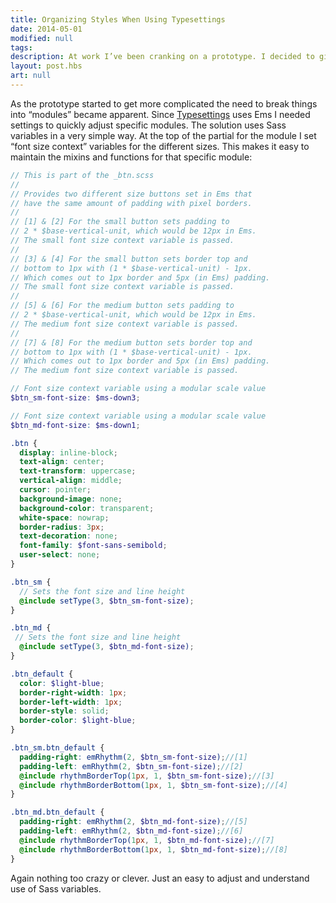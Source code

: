 ```yaml
---
title: Organizing Styles When Using Typesettings
date: 2014-05-01
modified: null
tags:
description: At work I’ve been cranking on a prototype. I decided to give a Typesettings a go in more of a production setting that required designing in the browser. Overall the experience has been pretty good.
layout: post.hbs
art: null
---
```


As the prototype started to get more complicated the need to break things into “modules” became apparent. Since [Typesettings](http://typesettings.io) uses Ems I needed settings to quickly adjust specific modules. The solution uses Sass variables in a very simple way. At the top of the partial for the module I set “font size context” variables for the different sizes. This makes it easy to maintain the mixins and functions for that specific module:

```scss
// This is part of the _btn.scss
//
// Provides two different size buttons set in Ems that
// have the same amount of padding with pixel borders.
//
// [1] & [2] For the small button sets padding to
// 2 * $base-vertical-unit, which would be 12px in Ems.
// The small font size context variable is passed.
//
// [3] & [4] For the small button sets border top and
// bottom to 1px with (1 * $base-vertical-unit) - 1px.
// Which comes out to 1px border and 5px (in Ems) padding.
// The small font size context variable is passed.
//
// [5] & [6] For the medium button sets padding to
// 2 * $base-vertical-unit, which would be 12px in Ems.
// The medium font size context variable is passed.
//
// [7] & [8] For the medium button sets border top and
// bottom to 1px with (1 * $base-vertical-unit) - 1px.
// Which comes out to 1px border and 5px (in Ems) padding.
// The medium font size context variable is passed.

// Font size context variable using a modular scale value
$btn_sm-font-size: $ms-down3;

// Font size context variable using a modular scale value
$btn_md-font-size: $ms-down1;

.btn {
  display: inline-block;
  text-align: center;
  text-transform: uppercase;
  vertical-align: middle;
  cursor: pointer;
  background-image: none;
  background-color: transparent;
  white-space: nowrap;
  border-radius: 3px;
  text-decoration: none;
  font-family: $font-sans-semibold;
  user-select: none;
}

.btn_sm {
  // Sets the font size and line height
  @include setType(3, $btn_sm-font-size);
}

.btn_md {
 // Sets the font size and line height
  @include setType(3, $btn_md-font-size);
}

.btn_default {
  color: $light-blue;
  border-right-width: 1px;
  border-left-width: 1px;
  border-style: solid;
  border-color: $light-blue;
}

.btn_sm.btn_default {
  padding-right: emRhythm(2, $btn_sm-font-size);//[1]
  padding-left: emRhythm(2, $btn_sm-font-size);//[2]
  @include rhythmBorderTop(1px, 1, $btn_sm-font-size);//[3]
  @include rhythmBorderBottom(1px, 1, $btn_sm-font-size);//[4]
}

.btn_md.btn_default {
  padding-right: emRhythm(2, $btn_md-font-size);//[5]
  padding-left: emRhythm(2, $btn_md-font-size);//[6]
  @include rhythmBorderTop(1px, 1, $btn_md-font-size);//[7]
  @include rhythmBorderBottom(1px, 1, $btn_md-font-size);//[8]
}
```

Again nothing too crazy or clever. Just an easy to adjust and understand use of Sass variables.
